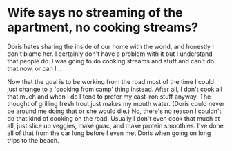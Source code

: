 # Wife says no streaming of the apartment, no cooking streams?

Doris hates sharing the inside of our home with the world, and honestly I don't blame her. I certainly don't have a problem with it but I understand that people do. I was going to do cooking streams and stuff and can't do that now, or can I...

Now that the goal is to be working from the road most of the time I could just change to a 'cooking from camp' thing instead. After all, I don't cook all that much and when I do I tend to prefer my cast iron stuff anyway. The thought of grilling fresh trout just makes my mouth water. (Doris could never be around me doing that or she would die.) No, there's no reason I couldn't do that kind of cooking on the road. Usually I don't even cook that much at all, just slice up veggies, make guac, and make protein smoothies. I've done all of that from the car long before I even met Doris when going on long trips to the beach.
